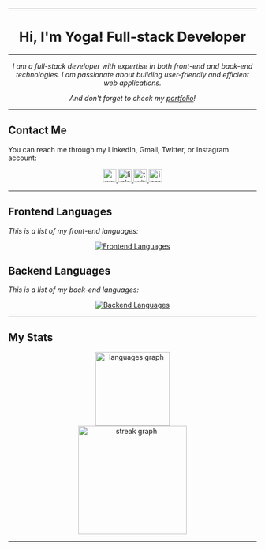 ---

<div align="center">

<h1><strong>Hi, I'm Yoga! Full-stack Developer</strong></h1>

<hr>

<p><em>I am a full-stack developer with expertise in both front-end and back-end technologies. I am passionate about building user-friendly and efficient web applications.</em></p>

<p><em>And don't forget to check my <a href="https://agooy-portfolio.vercel.app/" target="_blank">portfolio</a>!</em></p>

</div>

<hr>

<h2><strong>Contact Me</strong></h2>

<p>You can reach me through my LinkedIn, Gmail, Twitter, or Instagram account:</p>

<div align="center">

  <a href="mailto:yogaardikaaa123@gmail.com?subject=Hi%20Yoga,%20I'd%20like%20to%20hire%20you">
    <img src="https://img.shields.io/static/v1?message=Gmail&logo=gmail&label=&color=D14836&logoColor=white&labelColor=&style=for-the-badge" height="27" alt="gmail logo" />
  </a>
  <a href="https://www.linkedin.com/in/agooy/">
    <img src="https://img.shields.io/static/v1?message=Linkedin&logo=linkedin&label=&color=0077B5&logoColor=white&labelColor=&style=for-the-badge" height="27" alt="linkedin logo" />
  </a>
  <a href="https://twitter.com/mamahhakutakut">
    <img src="https://img.shields.io/static/v1?message=Twitter&logo=twitter&label=&color=1DA1F2&logoColor=white&labelColor=&style=for-the-badge" height="27" alt="twitter logo" />
  </a>
  <a href="https://www.instagram.com/yogardkaa">
    <img src="https://img.shields.io/static/v1?message=Instagram&logo=instagram&label=&color=E4405F&logoColor=white&labelColor=&style=for-the-badge" height="27" alt="instagram logo" />
  </a>

</div>

<hr>

<h2><strong>Frontend Languages</strong></h2>

<p><em>This is a list of my front-end languages:</em></p>

<div align="center">

<a href="https://skillicons.dev">
  <img src="https://skillicons.dev/icons?i=react,javascript,nextjs,tailwind,bootstrap,sass,typescript,astro,vue,css&perline=5" alt="Frontend Languages" />
</a>

</div>

<h2><strong>Backend Languages</strong></h2>

<p><em>This is a list of my back-end languages:</em></p>

<div align="center">

<a href="https://skillicons.dev">
  <img src="https://skillicons.dev/icons?i=python,nodejs,express,nestjs,postgresql,mysql" alt="Backend Languages" />
</a>

</div>

<hr>

<h2><strong>My Stats</strong></h2>

<div align="center"> 
 <img src="https://github-readme-stats.vercel.app/api/top-langs?username=Agoooy&locale=en&hide_title=false&layout=compact&card_width=320&langs_count=5&theme=dracula&hide_border=false&order=2" height="150" alt="languages graph" />
</div>

<div align="center">
  <img src="https://streak-stats.demolab.com?user=Agoooy&locale=en&mode=daily&theme=dark&hide_border=false&border_radius=5&order=3" height="220" alt="streak graph" />
</div>

---